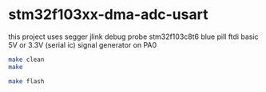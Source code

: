 # stm32f103xx-dma-adc-usart

this project uses segger jlink debug probe
stm32f103c8t6 blue pill
ftdi basic 5V or 3.3V (serial ic)
signal generator on PA0

``` bash
make clean
make

make flash
```
